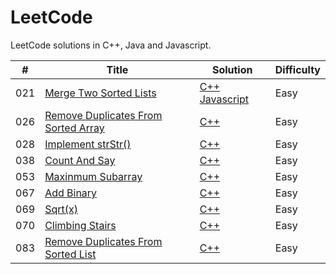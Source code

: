 # LeetCode

LeetCode solutions in C++, Java and Javascript.

| # | Title | Solution | Difficulty |
|---| ----- | -------- | ---------- |
|021|[Merge Two Sorted Lists](https://leetcode.com/problems/merge-two-sorted-lists/) | [C++](./algorithms/021MergeTwoSortedLists/MergeTwoSortedLists.cpp) [Javascript](./algorithms/021MergeTwoSortedLists/MergeTwoSortedLists.js)|Easy|
|026|[Remove Duplicates From Sorted Array](https://leetcode.com/problems/remove-duplicates-from-sorted-array/) | [C++](./algorithms/026RemoveDuplicatesFromSortedArray/RemoveDuplicatesFromSortedArray.cpp)|Easy|
|028|[Implement strStr()](https://leetcode.com/problems/implement-strstr) | [C++](./algorithms/028ImplementStrStr/ImplementStrStr.cpp)|Easy|
|038|[Count And Say](https://leetcode.com/problems/count-and-say) | [C++](./algorithms/038CountAndSay/CountAndSay.cpp)|Easy|
|053|[Maxinmum Subarray](https://leetcode.com/problems/maximum-subarray) | [C++](./algorithms/053MaximumSubarray/MaximumSubarray.cpp)|Easy|
|067|[Add Binary](https://leetcode.com/problems/add-binary) | [C++](./algorithms/067AddBinary/AddBinary.cpp)|Easy|
|069|[Sqrt(x)](https://leetcode.com/problems/sqrtx/) | [C++](./algorithms/069Sqrt(x)/Sqrt(x).cpp)|Easy|
|070|[Climbing Stairs](https://leetcode.com/problems/climbing-stairs/) | [C++](./algorithms/070ClimbingStairs/ClimbingStairs.cpp)|Easy|
|083|[Remove Duplicates From Sorted List](https://leetcode.com/problems/remove-duplicates-from-sorted-list/) | [C++](./algorithms/083RemoveDuplicatesFromSortedList/RemoveDuplicatesFromSortedList.cpp)|Easy|